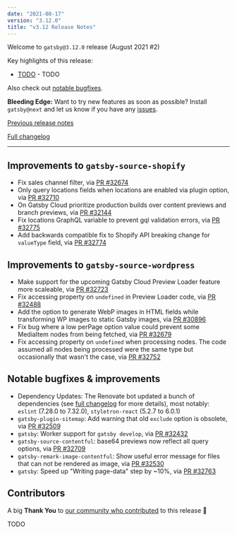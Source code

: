 ```yaml
---
date: "2021-08-17"
version: "3.12.0"
title: "v3.12 Release Notes"
---
```


Welcome to `gatsby@3.12.0` release (August 2021 #2)

Key highlights of this release:

- [TODO](#todo) - TODO

Also check out [notable bugfixes](#notable-bugfixes--improvements).

**Bleeding Edge:** Want to try new features as soon as possible? Install `gatsby@next` and let us know
if you have any [issues](https://github.com/gatsbyjs/gatsby/issues).

[Previous release notes](/docs/reference/release-notes/v3.11)

[Full changelog](https://github.com/gatsbyjs/gatsby/compare/gatsby@3.12.0-next.0...gatsby@3.12.0)

---

## Improvements to `gatsby-source-shopify`

- Fix sales channel filter, via [PR #32674](https://github.com/gatsbyjs/gatsby/pull/32674)
- Only query locations fields when locations are enabled via plugin option, via [PR #32710](https://github.com/gatsbyjs/gatsby/pull/32710)
- On Gatsby Cloud prioritize production builds over content previews and branch previews, via [PR #32144](https://github.com/gatsbyjs/gatsby/pull/32144)
- Fix locations GraphQL variable to prevent gql validation errors, via [PR #32775](https://github.com/gatsbyjs/gatsby/pull/32775)
- Add backwards compatible fix to Shopify API breaking change for `valueType` field, via [PR #32774](https://github.com/gatsbyjs/gatsby/pull/32774)

## Improvements to `gatsby-source-wordpress`

- Make support for the upcoming Gatsby Cloud Preview Loader feature more scaleable, via [PR #32723](https://github.com/gatsbyjs/gatsby/pull/32723)
- Fix accessing property on `undefined` in Preview Loader code, via [PR #32488](https://github.com/gatsbyjs/gatsby/pull/32488)
- Add the option to generate WebP images in HTML fields while transforming WP images to static Gatsby images, via [PR #30896](https://github.com/gatsbyjs/gatsby/pull/30896)
- Fix bug where a low perPage option value could prevent some MediaItem nodes from being fetched, via [PR #32679](https://github.com/gatsbyjs/gatsby/pull/32679)
- Fix accessing property on `undefined` when processing nodes. The code assumed all nodes being processed were the same type but occasionally that wasn't the case, via [PR #32752](https://github.com/gatsbyjs/gatsby/pull/32752)

## Notable bugfixes & improvements

- Dependency Updates: The Renovate bot updated a bunch of dependencies (see [full changelog](https://github.com/gatsbyjs/gatsby/compare/gatsby@3.12.0-next.0...gatsby@3.12.0) for more details), most notably: `eslint` (7.28.0 to 7.32.0), `styletron-react` (5.2.7 to 6.0.1)
- `gatsby-plugin-sitemap`: Add warning that old `exclude` option is obsolete, via [PR #32509](https://github.com/gatsbyjs/gatsby/pull/32509)
- `gatsby`: Worker support for `gatsby develop`, via [PR #32432](https://github.com/gatsbyjs/gatsby/pull/32432)
- `gatsby-source-contentful`: base64 previews now reflect all query options, via [PR #32709](https://github.com/gatsbyjs/gatsby/pull/32709)
- `gatsby-remark-image-contentful`: Show useful error message for files that can not be rendered as image, via [PR #32530](https://github.com/gatsbyjs/gatsby/pull/32530)
- `gatsby`: Speed up "Writing page-data" step by ~10%, via [PR #32763](https://github.com/gatsbyjs/gatsby/pull/32763)

## Contributors

A big **Thank You** to [our community who contributed](https://github.com/gatsbyjs/gatsby/compare/gatsby@3.12.0-next.0...gatsby@3.12.0) to this release 💜

TODO
